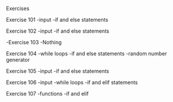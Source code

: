Exercises

Exercise 101
-input
-if and else statements

Exercise 102
-input
-if and else statements

-Exercise 103
-Nothing

Exercise 104
-while loops
-if and else statements
-random number generator

Exercise 105
-input
-if and else statements

Exercise 106
-input
-while loops
-if and elif statements

Exercise 107
-functions
-if and elif